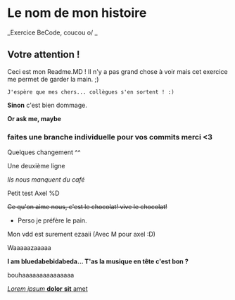 # Le nom de mon histoire

_Exercice BeCode, coucou o/ _

## Votre attention !

Ceci est mon Readme.MD ! Il n'y a pas grand chose à voir mais cet exercice me permet de garder la main. ;)

```J'espère que mes chers... collègues s'en sortent ! :)```

__Sinon__ c'est bien dommage. 

**Or ask me, maybe**

### faites une branche individuelle pour vos commits merci <3

Quelques changement ^^

Une deuxième ligne

_Ils nous manquent du café_  

Petit test Axel %D

~~Ce qu'on aime nous, c'est le chocolat! vive le chocolat!~~

* Perso je préfère le pain.

Mon vdd est surement ezaaii (Avec M pour axel :D)

Waaaaazaaaaa

**I am bluedabebidabeda... T'as la musique en tête c'est bon ?**

bouhaaaaaaaaaaaaaaa

[*Lorem* _ipsum_ **dolor** __sit__ amet](http://lipsum.net)

